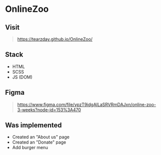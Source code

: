 # OnlineZoo

## Visit
> https://tearzday.github.io/OnlineZoo/

## Stack
* HTML
* SCSS
* JS (DOM)

## Figma
> https://www.figma.com/file/ypzT9idgAILaSRVRmDAJxn/online-zoo-3-weeks?node-id=153%3A470

## Was implemented
* Created an "About us" page
* Created an "Donate" page
* Add burger menu
